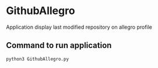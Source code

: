 # GithubAllegro
Application display last modified repository on allegro profile
## Command to run application
```
python3 GithubAllegro.py
```
